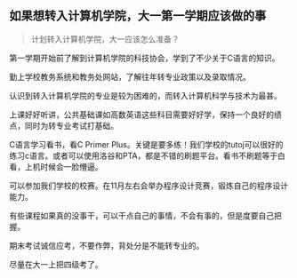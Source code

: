 ## 如果想转入计算机学院，大一第一学期应该做的事

> 计划转入计算机学院，大一应该怎么准备？  

第一学期开始前了解到计算机学院的科技协会，学到了不少关于C语言的知识。

勤上学校教务系统和教务处网站，了解往年转专业政策以及录取情况。

认识到转入计算机学院的专业是较为困难的，而转入计算机科学与技术为最甚。

上课好好听讲，公共基础课如高数英语这些科目需要好好学，保持一个良好的绩点，同时为转专业考试打基础。

C语言学习看书，看C Primer Plus。关键是要多练！我们学校的tutoj可以很好的练习c语言。或者可以使用洛谷和PTA，都是不错的刷题平台。看书不刷题等于白看，上机时候会一脸懵逼。

可以参加我们学校的校赛。在11月左右会举办程序设计竞赛，锻炼自己的程序设计能力。

有些课程如果真的没事干，可以干点自己的事情，不会有事的，但是度要自己把握。

期末考试诚信应考，不要作弊，背处分是不能转专业的。

尽量在大一上把四级考了。